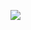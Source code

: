[![](https://www.herokucdn.com/deploy/button.png)](https://heroku.com/deploy?template=https://github.com/rfaaaaedaqere/custom_third_v2.git)
